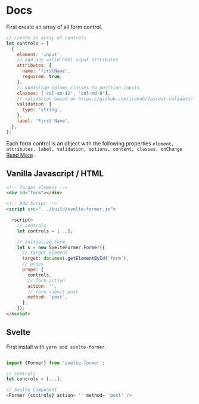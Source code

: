 # Docs

First create an array of all form control.

```javascript
// create an array of controls
let controls = [
  {
    element: 'input',
    // add any valid html input attributes
    attributes: {
      name: 'firstName',
      required: true,
    },
    // bootstrap column classes to position inputs
    classes: ['col-sm-12', 'col-md-6'],
    // validation based on https://github.com/icebob/fastest-validator
    validation: {
      type: 'string',
    },
    label: 'First Name',
  },
];
```

Each form control is an object with the following properties `element, attributes, label, validation, options, content, classes, onChange` [Read More](./controls.md) .


## Vanilla Javascript / HTML

```html
<!-- Target element -->
<div id="form"></div>

<!-- Add Script -->
<script src=".../build/svelte-former.js">

  <script>
    // controls
    let controls = [...];

    // initialize form
    let s = new SvelteFormer.Former({
      // target element
      target: document.getElementById('form'),
      // props
      props: {
        controls,
        // form action
        action: '',
        // form submit post
        method: 'post',
      },
    });
</script>
```

## Svelte

First install with `yarn add svelte-former`.

```javascript

import {Former} from 'svelte-former';

// controls
let controls = [...];

// Svelte Component
<Former {controls} action= '' method= 'post' />

```

<script>

  document.querySelector('title').innerText = "Docs"
  document.querySelector('h1:first-child').remove()

</script>
